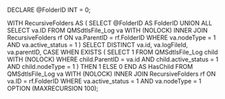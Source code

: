 DECLARE @FolderID INT = 0;

WITH RecursiveFolders AS (
    SELECT @FolderID AS FolderID
    UNION ALL
    SELECT va.ID
    FROM QMSdtlsFile_Log va WITH (NOLOCK)
    INNER JOIN RecursiveFolders rf ON va.ParentID = rf.FolderID
    WHERE va.nodeType = 1 AND va.active_status = 1
)
SELECT DISTINCT 
    va.id, 
    va.logFileId, 
    va.parentID,
    CASE 
        WHEN EXISTS (
            SELECT 1 
            FROM QMSdtlsFile_Log child WITH (NOLOCK)
            WHERE child.ParentID = va.id 
              AND child.active_status = 1 
              AND child.nodeType = 1
        ) THEN 1 
        ELSE 0 
    END AS HasChild
FROM QMSdtlsFile_Log va WITH (NOLOCK)
INNER JOIN RecursiveFolders rf ON va.ID = rf.FolderID
WHERE va.active_status = 1 AND va.nodeType = 1
OPTION (MAXRECURSION 100);